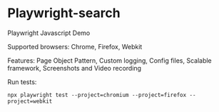# Playwright-search

Playwright Javascript Demo

Supported browsers: Chrome, Firefox, Webkit

Features: Page Object Pattern, Custom logging, Config files, Scalable framework, Screenshots and Video recording

Run tests:

```npx playwright test --project=chromium --project=firefox --project=webkit```
